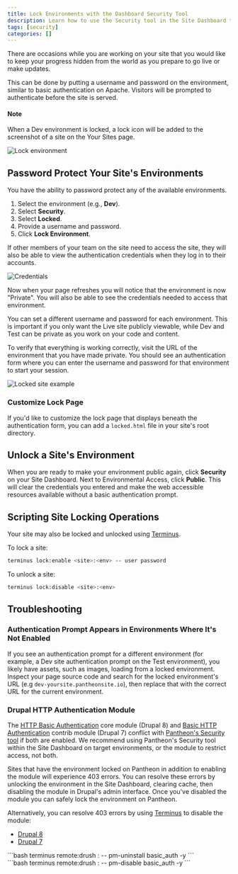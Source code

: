 ```yaml
---
title: Lock Environments with the Dashboard Security Tool
description: Learn how to use the Security tool in the Site Dashboard to keep your work hidden from the public for Drupal or WordPress site development.
tags: [security]
categories: []
---
```


There are occasions while you are working on your site that you would like to keep your progress hidden from the world as you prepare to go live or make updates.

This can be done by putting a username and password on the environment, similar to basic authentication on Apache. Visitors will be prompted to authenticate before the site is served.

<div class="alert alert-info" role="alert">
<h4 class="info">Note</h4>
<p>When a Dev environment is locked, a lock icon will be added to the screenshot of a site on the Your Sites page.</p>
</div>

![Lock environment](/source/docs/assets/images/dashboard/lock-environment.png)

## Password Protect Your Site's Environments

You have the ability to password protect any of the available environments.

1. Select the environment (e.g., **<span class="glyphicon glyphicon-wrench"></span> Dev**).
2. Select **<span class="glyphicon glyphicon-keys"></span> Security**.
3. Select **Locked**.
4. Provide a username and password.
5. Click **Lock Environment**.

If other members of your team on the site need to access the site, they will also be able to view the authentication credentials when they log in to their accounts.

![Credentials](/source/docs/assets/images/dashboard/environment-access.png)

Now when your page refreshes you will notice that the environment is now "Private". You will also be able to see the credentials needed to access that environment.

You can set a different username and password for each environment. This is important if you only want the Live site publicly viewable, while Dev and Test can be private as you work on your code and content.

To verify that everything is working correctly, visit the URL of the environment that you have made private. You should see an authentication form where you can enter the username and password for that environment to start your session.

![Locked site example](/source/docs/assets/images/auth-required.png)

### Customize Lock Page

If you'd like to customize the lock page that displays beneath the authentication form, you can add a `locked.html` file in your site's root directory.

## Unlock a Site's Environment
When you are ready to make your environment public again, click **Security** on your Site Dashboard. Next to Environmental Access, click **Public**.
This will clear the credentials you entered and make the web accessible resources available without a basic authentication prompt.

## Scripting Site Locking Operations
Your site may also be locked and unlocked using [Terminus](/docs/terminus).

To lock a site:

```bash
terminus lock:enable <site>:<env> -- user password
```

To unlock a site:

```bash
terminus lock:disable <site>:<env>
```

## Troubleshooting

### Authentication Prompt Appears in Environments Where It's Not Enabled

If you see an authentication prompt for a different environment (for example, a Dev site authentication prompt on the Test environment), you likely have assets, such as images, loading from a locked environment. Inspect your page source code and search for the locked environment's URL (e.g `dev-yoursite.pantheonsite.io`), then replace that with the correct URL for the current environment.

### Drupal HTTP Authentication Module

The [HTTP Basic Authentication](https://www.drupal.org/docs/8/core/modules/basic_auth) core module (Drupal 8) and [Basic HTTP Authentication](https://www.drupal.org/project/basic_auth) contrib module (Drupal 7) conflict with [Pantheon's Security tool](/docs/security/#password-protect-your-site%27s-environments) if both are enabled. We recommend using Pantheon's Security tool within the Site Dashboard on target environments, or the module to restrict access, not both.

Sites that have the environment locked on Pantheon in addition to enabling the module will experience 403 errors. You can resolve these errors by unlocking the environment in the Site Dashboard, clearing cache, then disabling the module in Drupal's admin interface. Once you've disabled the module you can safely lock the environment on Pantheon.

Alternatively, you can resolve 403 errors by using [Terminus](/docs/terminus) to disable the module:

<ul class="nav nav-tabs" role="tablist">
  <li role="presentation" class="active"><a href="#d8" aria-controls="d8" role="tab" data-toggle="tab">Drupal 8</a></li>
  <li role="presentation"><a href="#d7" aria-controls="d7" role="tab" data-toggle="tab">Drupal 7</a></li>
</ul>

<!-- Tab panes -->
<div class="tab-content" markdown="1">
<div role="tabpanel" class="tab-pane active" id="d8" markdown="1">
```bash
terminus remote:drush <site>:<env> -- pm-uninstall basic_auth -y
```
</div>
<div role="tabpanel" class="tab-pane" id="d7" markdown="1">
```bash
terminus remote:drush <site>:<env> -- pm-disable basic_auth -y
```
</div>
</div>
